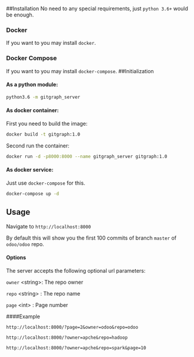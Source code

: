 ##Installation
No need to any special requirements, just `python 3.6+` would be enough.
### Docker 
If you want to you may install `docker`.
### Docker Compose
If you want to you may install `docker-compose`.
##Initialization

#### As a python module:
```bash
python3.6 -m gitgraph_server
```
#### As docker container:
First you need to build the image:
```bash
docker build -t gitgraph:1.0
```
Second run the container:
```bash
docker run -d -p8000:8000 --name gitgraph_server gitgraph:1.0
```
#### As docker service:
Just use `docker-compose` for this.
```bash
docker-compose up -d
```
## Usage

Navigate to ```http://localhost:8000```

By default this will show you the first 100 commits of branch `master` of `odoo/odoo` repo.

#### Options
The server accepts the following optional url parameters:

`owner` \<string\>: The repo owner

`repo` \<string\> : The repo name 

`page` \<int\> : Page number 


####Example

```http://localhost:8000/?page=2&owner=odoo&repo=odoo```

```http://localhost:8000/?owner=apche&repo=hadoop```

```http://localhost:8000/?owner=apche&repo=spark&page=10```